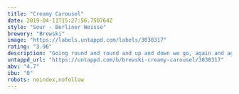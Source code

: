 ```yaml
---
title: "Creamy Carousel"
date: 2019-04-11T15:27:56.750764Z
style: "Sour - Berliner Weisse"
brewery: "Brewski"
image: "https://labels.untappd.com/labels/3038317"
rating: "3.96"
description: "Going round and round and up and down we go, again and again. On a horse, in a carriage, or why not on a bunny or a cow with a bowtie? Bring your friends, laugh and scream, eat ice-cream, dream. Life is a party every day when you are riding the creamy carousel, like a childhood memory, or a Berliner Weisse full of lime, raspberry, lemongrass and malva flowers, and a touch of lactose."
untappd_url: "https://untappd.com/b/brewski-creamy-carousel/3038317"
abv: "4.7"
ibu: "0"
robots: noindex,nofollow
---
```

